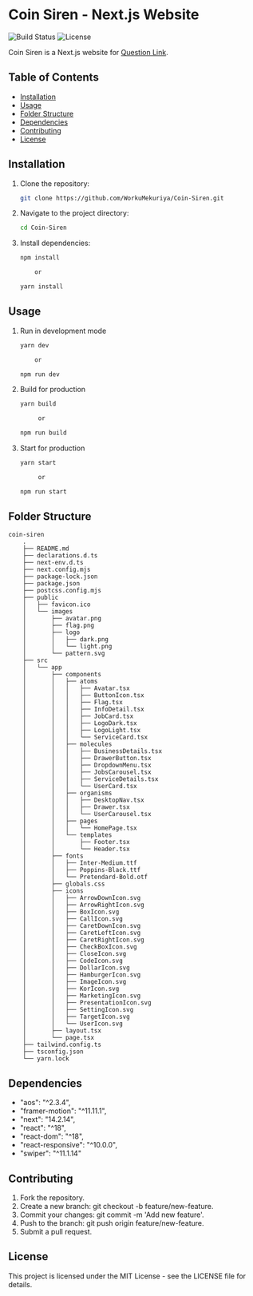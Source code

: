 # Coin Siren - Next.js Website

![Build Status](https://img.shields.io/badge/build-passing-brightgreen)
![License](https://img.shields.io/badge/license-MIT-blue)

Coin Siren is a Next.js website for [Question Link](https://www.figma.com/design/29huQtp3tx7aVzfKkjDb2n/Assignment-for-Coin-siren?node-id=0-1&node-type=canvas&t=xNZeKpKQx8K4GOQI-0).

## Table of Contents
- [Installation](#installation)
- [Usage](#usage)
- [Folder Structure](#folder-structure)
- [Dependencies](#dependencies)
- [Contributing](#contributing)
- [License](#license)


## Installation

1. Clone the repository:

   ```bash
   git clone https://github.com/WorkuMekuriya/Coin-Siren.git
   
2. Navigate to the project directory:
   ```bash 
   cd Coin-Siren
   
3. Install dependencies:
    ````bash
   npm install

        or
   
   yarn install

## Usage
 
1. Run in development mode
    ````bash
    yarn dev
    
        or
    
    npm run dev
   
2. Build for production
   ````bash
   yarn build

        or

   npm run build

3. Start for production

   ````bash
   yarn start

        or

   npm run start
   
## Folder Structure

````
coin-siren
    .
    ├── README.md
    ├── declarations.d.ts
    ├── next-env.d.ts
    ├── next.config.mjs
    ├── package-lock.json
    ├── package.json
    ├── postcss.config.mjs
    ├── public
    │   ├── favicon.ico
    │   └── images
    │       ├── avatar.png
    │       ├── flag.png
    │       ├── logo
    │       │   ├── dark.png
    │       │   └── light.png
    │       └── pattern.svg
    ├── src
    │   └── app
    │       ├── components
    │       │   ├── atoms
    │       │   │   ├── Avatar.tsx
    │       │   │   ├── ButtonIcon.tsx
    │       │   │   ├── Flag.tsx
    │       │   │   ├── InfoDetail.tsx
    │       │   │   ├── JobCard.tsx
    │       │   │   ├── LogoDark.tsx
    │       │   │   ├── LogoLight.tsx
    │       │   │   └── ServiceCard.tsx
    │       │   ├── molecules
    │       │   │   ├── BusinessDetails.tsx
    │       │   │   ├── DrawerButton.tsx
    │       │   │   ├── DropdownMenu.tsx
    │       │   │   ├── JobsCarousel.tsx
    │       │   │   ├── ServiceDetails.tsx
    │       │   │   └── UserCard.tsx
    │       │   ├── organisms
    │       │   │   ├── DesktopNav.tsx
    │       │   │   ├── Drawer.tsx
    │       │   │   └── UserCarousel.tsx
    │       │   ├── pages
    │       │   │   └── HomePage.tsx
    │       │   └── templates
    │       │       ├── Footer.tsx
    │       │       └── Header.tsx
    │       ├── fonts
    │       │   ├── Inter-Medium.ttf
    │       │   ├── Poppins-Black.ttf
    │       │   └── Pretendard-Bold.otf
    │       ├── globals.css
    │       ├── icons
    │       │   ├── ArrowDownIcon.svg
    │       │   ├── ArrowRightIcon.svg
    │       │   ├── BoxIcon.svg
    │       │   ├── CallIcon.svg
    │       │   ├── CaretDownIcon.svg
    │       │   ├── CaretLeftIcon.svg
    │       │   ├── CaretRightIcon.svg
    │       │   ├── CheckBoxIcon.svg
    │       │   ├── CloseIcon.svg
    │       │   ├── CodeIcon.svg
    │       │   ├── DollarIcon.svg
    │       │   ├── HamburgerIcon.svg
    │       │   ├── ImageIcon.svg
    │       │   ├── KorIcon.svg
    │       │   ├── MarketingIcon.svg
    │       │   ├── PresentationIcon.svg
    │       │   ├── SettingIcon.svg
    │       │   ├── TargetIcon.svg
    │       │   └── UserIcon.svg
    │       ├── layout.tsx
    │       └── page.tsx
    ├── tailwind.config.ts
    ├── tsconfig.json
    └── yarn.lock
````

## Dependencies

- "aos": "^2.3.4",
- "framer-motion": "^11.11.1",
- "next": "14.2.14",
- "react": "^18",
- "react-dom": "^18",
- "react-responsive": "^10.0.0",
- "swiper": "^11.1.14"

## Contributing

1. Fork the repository.
2. Create a new branch: git checkout -b feature/new-feature.
3. Commit your changes: git commit -m 'Add new feature'.
4. Push to the branch: git push origin feature/new-feature.
5. Submit a pull request.

## License

This project is licensed under the MIT License - see the LICENSE file for details.